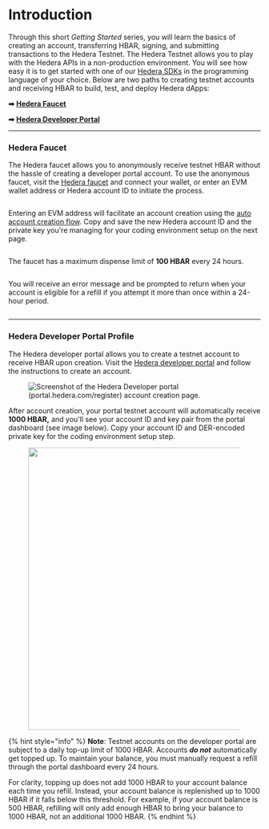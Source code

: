 # Introduction

Through this short _Getting Started_ series, you will learn the basics of creating an account, transferring HBAR, signing, and submitting transactions to the Hedera Testnet. The Hedera Testnet allows you to play with the Hedera APIs in a non-production environment. You will see how easy it is to get started with one of our [Hedera SDKs](../sdks-and-apis/) in the programming language of your choice. Below are two paths to creating testnet accounts and receiving HBAR to build, test, and deploy Hedera dApps:

**➡** [**Hedera Faucet**](introduction.md#hedera-faucet)

**➡** [**Hedera Developer Portal**](introduction.md#hedera-developer-portal-profile)

***

### Hedera Faucet

The Hedera faucet allows you to anonymously receive testnet HBAR without the hassle of creating a developer portal account. To use the anonymous faucet, visit the [Hedera faucet](https://portal.hedera.com/faucet) and connect your wallet, or enter an EVM wallet address or Hedera account ID to initiate the process.

<figure><img src="https://github.com/hashgraph/hedera-docs/blob/l10n_translation-staging/zh-CN/zh/.gitbook/assets/faucet-receive-hbar.png" alt=""><figcaption></figcaption></figure>

Entering an EVM address will facilitate an account creation using the [auto account creation flow](../core-concepts/accounts/auto-account-creation.md#auto-account-creation-evm-address-alias). Copy and save the new Hedera account ID and the private key you're managing for your coding environment setup on the next page.

<figure><img src="https://github.com/hashgraph/hedera-docs/blob/l10n_translation-staging/zh-CN/zh/.gitbook/assets/faucet-success-account-id.png" alt=""><figcaption></figcaption></figure>

The faucet has a maximum dispense limit of **100 HBAR** every 24 hours.

<figure><img src="https://github.com/hashgraph/hedera-docs/blob/l10n_translation-staging/zh-CN/zh/.gitbook/assets/faucet-wallet-timer.png" alt=""><figcaption></figcaption></figure>

You will receive an error message and be prompted to return when your account is eligible for a refill if you attempt it more than once within a 24-hour period.

<figure><img src="https://github.com/hashgraph/hedera-docs/blob/l10n_translation-staging/zh-CN/zh/.gitbook/assets/faucet-receive-error.png" alt=""><figcaption></figcaption></figure>

***

### Hedera Developer Portal Profile

The Hedera developer portal allows you to create a testnet account to receive HBAR upon creation. Visit the [Hedera developer portal](https://portal.hedera.com/register) and follow the instructions to create an account.

<figure><img src="https://github.com/hashgraph/hedera-docs/blob/l10n_translation-staging/zh-CN/zh/.gitbook/assets/portal%20testnet%20account.png" alt="Screenshot of the Hedera Developer portal (portal.hedera.com/register) account creation page."><figcaption></figcaption></figure>

After account creation, your portal testnet account will automatically receive **1000 HBAR,** and you'll see your account ID and key pair from the portal dashboard (see image below). Copy your account ID and DER-encoded private key for the coding environment setup step.

<figure><img src="https://github.com/hashgraph/hedera-docs/blob/l10n_translation-staging/zh-CN/zh/.gitbook/assets/faucet-der-account-id.png" alt="" width="563"><figcaption></figcaption></figure>

{% hint style="info" %}
**Note**: Testnet accounts on the developer portal are subject to a daily top-up limit of 1000 HBAR. Accounts _**do not**_ automatically get topped up. To maintain your balance, you must manually request a refill through the portal dashboard every 24 hours.

For clarity, topping up does not add 1000 HBAR to your account balance each time you refill. Instead, your account balance is replenished up to 1000 HBAR if it falls below this threshold. For example, if your account balance is 500 HBAR, refilling will only add enough HBAR to bring your balance to 1000 HBAR, not an additional 1000 HBAR.
{% endhint %}

